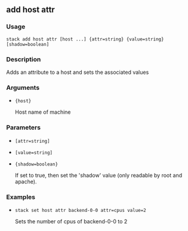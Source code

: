 ## add host attr

### Usage

`stack add host attr [host ...] {attr=string} {value=string} [shadow=boolean]`

### Description

Adds an attribute to a host and sets the associated values

### Arguments

* `{host}`

   Host name of machine


### Parameters
* `[attr=string]`
* `[value=string]`
* `{shadow=boolean}`

   If set to true, then set the 'shadow' value (only readable by root
	and apache).

### Examples

* `stack set host attr backend-0-0 attr=cpus value=2`

   Sets the number of cpus of backend-0-0 to 2



